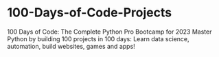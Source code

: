 # 100-Days-of-Code-Projects
100 Days of Code: The Complete Python Pro Bootcamp for 2023 Master Python by building 100 projects in 100 days: Learn data science, automation, build websites, games and apps!
